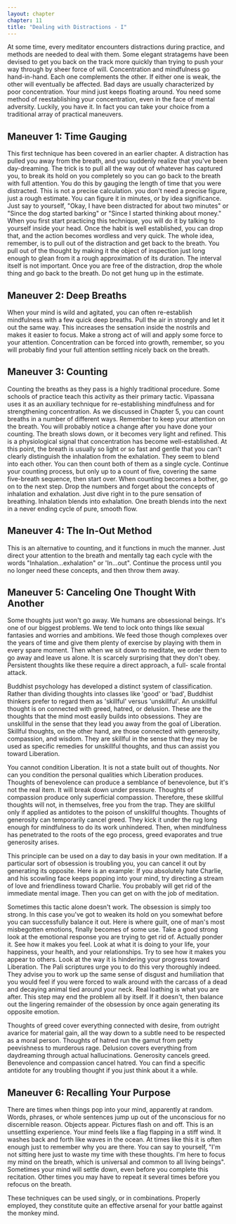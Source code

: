 ```yaml
---
layout: chapter
chapter: 11
title: "Dealing with Distractions - I"
---
```


At some time, every meditator encounters distractions during practice, and methods are needed to deal with them. Some elegant stratagems have been devised to get you back on the track more quickly than trying to push your way through by sheer force of will. Concentration and mindfulness go hand-in-hand. Each one complements the other. If either one is weak, the other will eventually be affected. Bad days are usually characterized by poor concentration. Your mind just keeps floating around. You need some method of reestablishing your concentration, even in the face of mental adversity. Luckily, you have it. In fact you can take your choice from a traditional array of practical maneuvers.

## Maneuver 1: Time Gauging

This first technique has been covered in an earlier chapter. A distraction has pulled you away from the breath, and you suddenly realize that you've been day-dreaming. The trick is to pull all the way out of whatever has captured you, to break its hold on you completely so you can go back to the breath with full attention. You do this by gauging the length of time that you were distracted. This is not a precise calculation. you don't need a precise figure, just a rough estimate. You can figure it in minutes, or by idea significance. Just say to yourself, "Okay, I have been distracted for about two minutes" or "Since the dog started barking" or "Since I started thinking about money." When you first start practicing this technique, you will do it by talking to yourself inside your head. Once the habit is well established, you can drop that, and the action becomes wordless and very quick. The whole idea, remember, is to pull out of the distraction and get back to the breath. You pull out of the thought by making it the object of inspection just long enough to glean from it a rough approximation of its duration. The interval itself is not important. Once you are free of the distraction, drop the whole thing and go back to the breath. Do not get hung up in the estimate.

## Maneuver 2: Deep Breaths

When your mind is wild and agitated, you can often re-establish mindfulness with a few quick deep breaths. Pull the air in strongly and let it out the same way. This increases the sensation inside the nostrils and makes it easier to focus. Make a strong act of will and apply some force to your attention. Concentration can be forced into growth, remember, so you will probably find your full attention settling nicely back on the breath.

## Maneuver 3: Counting

Counting the breaths as they pass is a highly traditional procedure. Some schools of practice teach this activity as their primary tactic. Vipassana uses it as an auxiliary technique for re-establishing mindfulness and for strengthening concentration. As we discussed in Chapter 5, you can count breaths in a number of different ways. Remember to keep your attention on the breath. You will probably notice a change after you have done your counting. The breath slows down, or it becomes very light and refined. This is a physiological signal that concentration has become well-established. At this point, the breath is usually so light or so fast and gentle that you can't clearly distinguish the inhalation from the exhalation. They seem to blend into each other. You can then count both of them as a single cycle. Continue your counting process, but only up to a count of five, covering the same five-breath sequence, then start over. When counting becomes a bother, go on to the next step. Drop the numbers and forget about the concepts of inhalation and exhalation. Just dive right in to the pure sensation of breathing. Inhalation blends into exhalation. One breath blends into the next in a never ending cycle of pure, smooth flow.

## Maneuver 4: The In-Out Method

This is an alternative to counting, and it functions in much the manner. Just direct your attention to the breath and mentally tag each cycle with the words "Inhalation...exhalation" or 'In...out". Continue the process until you no longer need these concepts, and then throw them away.

## Maneuver 5: Canceling One Thought With Another

Some thoughts just won't go away. We humans are obsessional beings. It's one of our biggest problems. We tend to lock onto things like sexual fantasies and worries and ambitions. We feed those though complexes over the years of time and give them plenty of exercise by playing with them in every spare moment. Then when we sit down to meditate, we order them to go away and leave us alone. It is scarcely surprising that they don't obey. Persistent thoughts like these require a direct approach, a full- scale frontal attack.

Buddhist psychology has developed a distinct system of classification. Rather than dividing thoughts into classes like 'good' or 'bad', Buddhist thinkers prefer to regard them as 'skillful' versus 'unskillful'. An unskillful thought is on connected with greed, hatred, or delusion. These are the thoughts that the mind most easily builds into obsessions. They are unskillful in the sense that they lead you away from the goal of Liberation. Skillful thoughts, on the other hand, are those connected with generosity, compassion, and wisdom. They are skillful in the sense that they may be used as specific remedies for unskillful thoughts, and thus can assist you toward Liberation.

You cannot condition Liberation. It is not a state built out of thoughts. Nor can you condition the personal qualities which Liberation produces. Thoughts of benevolence can produce a semblance of benevolence, but it's not the real item. It will break down under pressure. Thoughts of compassion produce only superficial compassion. Therefore, these skillful thoughts will not, in themselves, free you from the trap. They are skillful only if applied as antidotes to the poison of unskillful thoughts. Thoughts of generosity can temporarily cancel greed. They kick it under the rug long enough for mindfulness to do its work unhindered. Then, when mindfulness has penetrated to the roots of the ego process, greed evaporates and true generosity arises.

This principle can be used on a day to day basis in your own meditation. If a particular sort of obsession is troubling you, you can cancel it out by generating its opposite. Here is an example: If you absolutely hate Charlie, and his scowling face keeps popping into your mind, try directing a stream of love and friendliness toward Charlie. You probably will get rid of the immediate mental image. Then you can get on with the job of meditation.

Sometimes this tactic alone doesn't work. The obsession is simply too strong. In this case you've got to weaken its hold on you somewhat before you can successfully balance it out. Here is where guilt, one of man's most misbegotten emotions, finally becomes of some use. Take a good strong look at the emotional response you are trying to get rid of. Actually ponder it. See how it makes you feel. Look at what it is doing to your life, your happiness, your health, and your relationships. Try to see how it makes you appear to others. Look at the way it is hindering your progress toward Liberation. The Pali scriptures urge you to do this very thoroughly indeed. They advise you to work up the same sense of disgust and humiliation that you would feel if you were forced to walk around with the carcass of a dead and decaying animal tied around your neck. Real loathing is what you are after. This step may end the problem all by itself. If it doesn't, then balance out the lingering remainder of the obsession by once again generating its opposite emotion.

Thoughts of greed cover everything connected with desire, from outright avarice for material gain, all the way down to a subtle need to be respected as a moral person. Thoughts of hatred run the gamut from petty peevishness to murderous rage. Delusion covers everything from daydreaming through actual hallucinations. Generosity cancels greed. Benevolence and compassion cancel hatred. You can find a specific antidote for any troubling thought if you just think about it a while.

## Maneuver 6: Recalling Your Purpose

There are times when things pop into your mind, apparently at random. Words, phrases, or whole sentences jump up out of the unconscious for no discernible reason. Objects appear. Pictures flash on and off. This is an unsettling experience. Your mind feels like a flag flapping in a stiff wind. It washes back and forth like waves in the ocean. At times like this it is often enough just to remember why you are there. You can say to yourself, "I'm not sitting here just to waste my time with these thoughts. I'm here to focus my mind on the breath, which is universal and common to all living beings". Sometimes your mind will settle down, even before you complete this recitation. Other times you may have to repeat it several times before you refocus on the breath.

These techniques can be used singly, or in combinations. Properly employed, they constitute quite an effective arsenal for your battle against the monkey mind.
